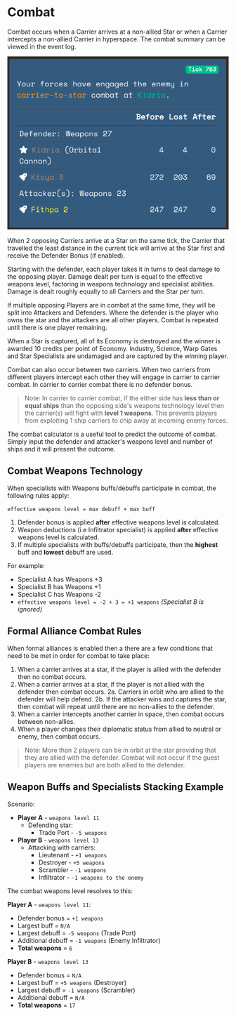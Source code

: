# Combat

Combat occurs when a Carrier arrives at a non-allied Star or when a Carrier intercepts a non-allied Carrier in hyperspace. The combat summary can be viewed in the event log.

![Summary of a combat in the event log](img/combat-summary.png)

When 2 opposing Carriers arrive at a Star on the same tick, the Carrier that travelled the least distance in the current tick will arrive at the Star first and receive the Defender Bonus (if enabled).

Starting with the defender, each player takes it in turns to deal damage to the opposing player. Damage dealt per turn is equal to the effective weapons level, factoring in weapons technology and specialist abilities. Damage is dealt roughly equally to all Carriers and the Star per turn.

If multiple opposing Players are in combat at the same time, they will be split into Attackers and Defenders. Where the defender is the player who owns the star and the attackers are all other players. Combat is repeated until there is one player remaining.

When a Star is captured, all of its Economy is destroyed and the winner is awarded 10 credits per point of Economy. Industry, Science, Warp Gates and Star Specialists are undamaged and are captured by the winning player.

Combat can also occur between two carriers. When two carriers from different players intercept each other they will engage in carrier to carrier combat. In carrier to carrier combat there is no defender bonus.

> Note: In carrier to carrier combat, if the either side has **less than or equal ships** than the opposing side's weapons technology level then the carrier(s) will fight with **level 1 weapons**. This prevents players from exploiting 1 ship carriers to chip away at incoming enemy forces.

The combat calculator is a useful tool to predict the outcome of combat. Simply input the defender and attacker's weapons level and number of ships and it will present the outcome.

## Combat Weapons Technology

When specialists with Weapons buffs/debuffs participate in combat, the following rules apply:

```
effective weapons level = max debuff + max buff
```

1. Defender bonus is applied **after** effective weapons level is calculated.
2. Weapon deductions (i.e Infiltrator specialist) is applied **after** effective weapons level is calculated.
3. If multiple specialists with buffs/debuffs participate, then the **highest** buff and **lowest** debuff are used.

For example:

- Specialist A has Weapons +3
- Specialist B has Weapons +1
- Specialist C has Weapons -2
- `effective weapons level = -2 + 3 = +1 weapons` *(Specialist B is ignored)*

## Formal Alliance Combat Rules

When formal alliances is enabled then a there are a few conditions that need to be met in order for combat to take place:

1. When a carrier arrives at a star, if the player is allied with the defender then no combat occurs.
2. When a carrier arrives at a star, if the player is not allied with the defender then combat occurs.
2a. Carriers in orbit who are allied to the defender will help defend.
2b. If the attacker wins and captures the star, then combat will repeat until there are no non-allies to the defender.
3. When a carrier intercepts another carrier in space, then combat occurs between non-allies.
4. When a player changes their diplomatic status from allied to neutral or enemy, then combat occurs.

> Note: More than 2 players can be in orbit at the star providing that they are allied with the defender. Combat will not occur if the guest players are enemies but are both allied to the defender.

## Weapon Buffs and Specialists Stacking Example

Scenario:

- **Player A** - `weapons level 11`
    - Defending star:
        - Trade Port - `-5 weapons`
- **Player B** - `weapons level 13`
    - Attacking with carriers:
        - Lieutenant - `+1 weapons`
        - Destroyer - `+5 weapons`
        - Scrambler - `-1 weapons`
        - Infiltrator - `-1 weapons to the enemy`

The combat weapons level resolves to this:

**Player A** - `weapons level 11`:

- Defender bonus = `+1 weapons`
- Largest buff = `N/A`
- Largest debuff = `-5 weapons` (Trade Port)
- Additional debuff = `-1 weapons` (Enemy Infiltrator)
- **Total weapons** = `6`

**Player B** - `weapons level 13`

- Defender bonus = `N/A`
- Largest buff = `+5 weapons` (Destroyer)
- Largest debuff = `-1 weapons` (Scrambler)
- Additional debuff = `N/A`
- **Total weapons** = `17`
